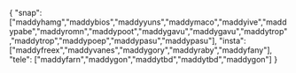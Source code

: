 { "snap": ["maddyhamg","maddybios","maddyyuns","maddymaco","maddyive","maddypabe","maddyromn","maddypoot","maddygavu","maddygavu","maddytrop","maddytrop","maddypoep","maddypasu","maddypasu"], "insta": ["maddyfreex","maddyvanes","maddygory","maddyraby","maddyfany"], "tele": ["maddyfarn","maddygon","maddytbd","maddytbd","maddygon"] }
